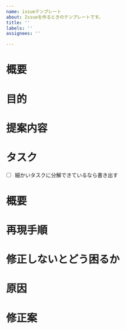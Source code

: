 ```yaml
---
name: issueテンプレート
about: Issueを作るときのテンプレートです。
title: ''
labels: ''
assignees: ''

---
```


<!-- あくまでテンプレートなので必ずしもすべての項目を埋めなくてよい -->

<!-- 要望のテンプレート -->
# 概要
# 目的
# 提案内容
# タスク
- [ ] 細かいタスクに分解できているなら書き出す

<!-- 不具合のテンプレート -->
# 概要
# 再現手順
# 修正しないとどう困るか
# 原因
# 修正案
